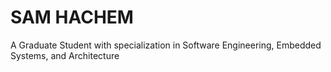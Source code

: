 # SAM HACHEM
A Graduate Student with specialization in Software Engineering, Embedded Systems, and Architecture
